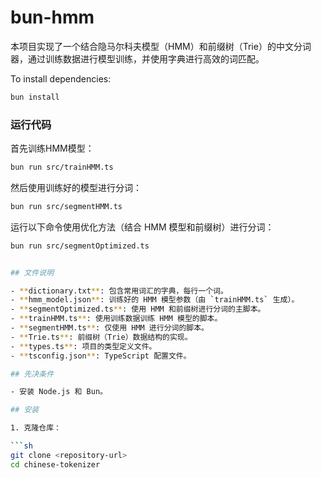 # bun-hmm

本项目实现了一个结合隐马尔科夫模型（HMM）和前缀树（Trie）的中文分词器，通过训练数据进行模型训练，并使用字典进行高效的词匹配。

To install dependencies:

```bash
bun install
```

### 运行代码

首先训练HMM模型：

```sh
bun run src/trainHMM.ts
```

然后使用训练好的模型进行分词：

```sh
bun run src/segmentHMM.ts
```

运行以下命令使用优化方法（结合 HMM 模型和前缀树）进行分词：
```sh
bun run src/segmentOptimized.ts
```

```bash

## 文件说明

- **dictionary.txt**: 包含常用词汇的字典，每行一个词。
- **hmm_model.json**: 训练好的 HMM 模型参数（由 `trainHMM.ts` 生成）。
- **segmentOptimized.ts**: 使用 HMM 和前缀树进行分词的主脚本。
- **trainHMM.ts**: 使用训练数据训练 HMM 模型的脚本。
- **segmentHMM.ts**: 仅使用 HMM 进行分词的脚本。
- **Trie.ts**: 前缀树（Trie）数据结构的实现。
- **types.ts**: 项目的类型定义文件。
- **tsconfig.json**: TypeScript 配置文件。

## 先决条件

- 安装 Node.js 和 Bun。

## 安装

1. 克隆仓库：

```sh
git clone <repository-url>
cd chinese-tokenizer

```
